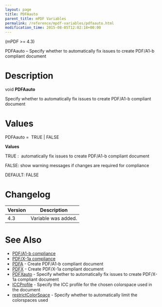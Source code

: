 ```yaml
---
layout: page
title: PDFAauto
parent_title: mPDF Variables
permalink: /reference/mpdf-variables/pdfaauto.html
modification_time: 2015-08-05T12:02:18+00:00
---
```


<p>(mPDF &gt;= 4.3)</p>
<p>PDFAauto – Specify whether to automatically fix issues to create PDF/A1-b compliant document</p>

# Description

<p class="manual_block">void <b>PDFAauto</b></p>
<p>Specify whether to automatically fix issues to create PDF/A1-b compliant document</p>

# Values

<p class="manual_param_dt"><span class="parameter">PDFAauto</span> =&nbsp; <span class="smallblock">TRUE </span>| <span class="smallblock">FALSE</span></p>
<p class="manual_param_dd"><b>Values</b>

<span class="smallblock">TRUE </span>:&nbsp; automatically fix issues to create PDF/A1-b compliant document&nbsp; 

<span class="smallblock">FALSE</span>: show warning messages if changes are required for compliance

<span class="smallblock">DEFAULT</span>: <span class="smallblock">FALSE</span></p>

# Changelog

<table class="table"> <thead>
<tr> <th>Version</th><th>Description</th> </tr>
</thead> <tbody>
<tr>
<td>4.3</td>
<td>Variable was added.</td>
</tr>
</tbody> </table>

# See Also

<ul>
<li class="manual_boxlist"><a href="{{ "/what-else-can-i-do/pdf-a1-b-compliance.html" | prepend: site.baseurl }}">PDF/A1-b compliance</a></li>
<li class="manual_boxlist"><a href="{{ "/what-else-can-i-do/pdf-x-1a-compliance.html" | prepend: site.baseurl }}">PDF/X-1a compliance</a></li>
<li class="manual_boxlist"><a href="{{ "/reference/mpdf-variables/pdfa.html" | prepend: site.baseurl }}">PDFA</a> - Create PDF/A1-b compliant document</li>
<li class="manual_boxlist"><a href="{{ "/reference/mpdf-variables/pdfx.html" | prepend: site.baseurl }}">PDFX</a> - Create PDF/X-1a compliant document</li>
<li class="manual_boxlist"><a href="{{ "/reference/mpdf-variables/pdfxauto.html" | prepend: site.baseurl }}">PDFXauto</a> - Specify whether to automatically fix issues to create PDF/X-1a compliant document</li>
<li class="manual_boxlist"><a href="{{ "/reference/mpdf-variables/iccprofile.html" | prepend: site.baseurl }}">ICCProfile</a> - Specify the ICC profile for the chosen colorspace used in the document</li>
<li class="manual_boxlist"><a href="{{ "/reference/mpdf-variables/restrictcolorspace.html" | prepend: site.baseurl }}">restrictColorSpace</a> - Specify whether to automatically limit the colorspaces used</li>
</ul>

